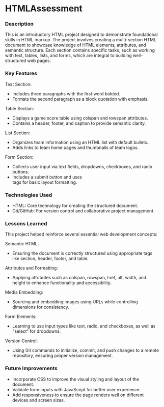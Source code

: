 # HTMLAssessment

### Description
This is an introductory HTML project designed to demonstrate foundational skills in HTML markup. The project involves creating a multi-section HTML document to showcase knowledge of HTML elements, attributes, and semantic structure. Each section contains specific tasks, such as working with text, tables, lists, and forms, which are integral to building well-structured web pages.

### Key Features
Text Section:
- Includes three paragraphs with the first word bolded.
- Formats the second paragraph as a block quotation with emphasis.

Table Section:
- Displays a game score table using colspan and rowspan attributes.
- Contains a header, footer, and caption to provide semantic clarity.

List Section:
- Organizes team information using an HTML list with default bullets.
- Adds links to team home pages and thumbnails of team logos.

Form Section:
- Collects user input via text fields, dropdowns, checkboxes, and radio buttons.
- Includes a submit button and uses <br> tags for basic layout formatting.

### Technologies Used 
- HTML: Core technology for creating the structured document.
- Git/GitHub: For version control and collaborative project management.

### Lessons Learned
This project helped reinforce several essential web development concepts:

Semantic HTML:
- Ensuring the document is correctly structured using appropriate tags like section, header, footer, and table.

Attributes and Formatting:
- Applying attributes such as colspan, rowspan, href, alt, width, and height to enhance functionality and accessibility.

Media Embedding:
- Sourcing and embedding images using URLs while controlling dimensions for consistency.

Form Elements:
- Learning to use input types like text, radio, and checkboxes, as well as "select" for dropdowns.

Version Control:
- Using Git commands to initialize, commit, and push changes to a remote repository, ensuring proper version management.

### Future Improvements
- Incorporate CSS to improve the visual styling and layout of the document.
- Validate form inputs with JavaScript for better user experience.
- Add responsiveness to ensure the page renders well on different devices and screen sizes.